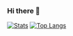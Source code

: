### Hi there 👋

<!--
**Ubpa/Ubpa** is a ✨ _special_ ✨ repository because its `README.md` (this file) appears on your GitHub profile.

Here are some ideas to get you started:

- 🔭 I’m currently working on ...
- 🌱 I’m currently learning ...
- 👯 I’m looking to collaborate on ...
- 🤔 I’m looking for help with ...
- 💬 Ask me about ...
- 📫 How to reach me: ...
- 😄 Pronouns: ...
- ⚡ Fun fact: ...
-->

[![Stats](https://github-readme-stats.vercel.app/api?username=Ubpa&show_icons=true&count_private=true&theme=radical)](https://github.com/Ubpa)
[![Top Langs](https://github-readme-stats.vercel.app/api/top-langs/?username=Ubpa&layout=compact&theme=radical)](https://github.com/Ubpa)
